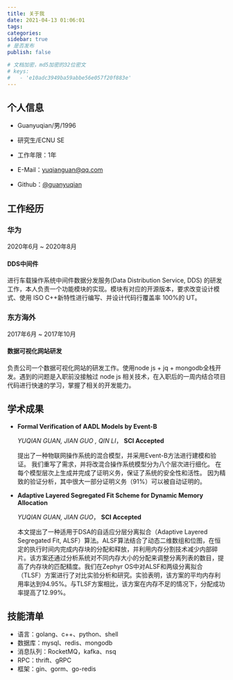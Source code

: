 ```yaml
---
title: 关于我
date: 2021-04-13 01:06:01
tags:
categories:
sidebar: true
# 是否发布
publish: false

# 文档加密，md5加密的32位密文
# keys:
# 	- 'e10adc3949ba59abbe56e057f20f883e'
---
```




##  个人信息 
 - Guanyuqian/男/1996

 - 研究生/ECNU SE

 - 工作年限：1年

 - E-Mail：[yuqianguan@qq.com](mailto:the_sam@foxmail.com)

 - Github：[@guanyuqian ](http://github.com/guanyuqian )


  <!-- more -->

##  工作经历

### 华为

2020年6月 ~ 2020年8月 

#### DDS中间件

进行车载操作系统中间件数据分发服务(Data Distribution Service, DDS) 的研发工作，本人负责一个功能模块的实现。模块有对应的开源版本，要求改变设计模式、使用 ISO C++新特性进行编写、并设计代码行覆盖率 100%的 UT。

### 东方海外

2017年6月 ~ 2017年10月

#### 数据可视化网站研发

负责公司一个数据可视化网站的研发工作。使用node js + jq + mongodb全栈开发。遇到的问题是入职前没接触过 node js 相关技术，在入职后的一周内结合项目代码进行快速的学习，掌握了相关的开发能力。

<!-- ## 开源项目 -->

<!-- ## 学术成果 -->


## 学术成果
- **Formal Verification of AADL Models by Event-B**

  *YUQIAN GUAN, JIAN GUO , QIN LI*， **SCI Accepted**

  提出了一种物联网操作系统的混合模型，并采用Event-B方法进行建模和验证。
  我们重写了需求，并将改混合操作系统模型分为八个层次进行细化。
  在每个模型层次上生成并完成了证明义务，保证了系统的安全性和活性。
  因为精致的验证分析，其中很大一部分证明义务（91%）可以被自动证明的。

- **Adaptive Layered Segregated Fit Scheme for Dynamic Memory Allocation**
  
  *YUQIAN GUAN, JIAN GUO*，  **SCI  Accepted**
  
  本文提出了一种适用于DSA的自适应分层分离拟合（Adaptive Layered Segregated Fit, ALSF）算法。ALSF算法结合了动态二维数组和位图，在恒定的执行时间内完成内存块的分配和释放，并利用内存分割技术减少内部碎片。该方案还通过分析系统对不同内存大小的分配来调整分离列表的数目，提高了内存块的匹配精度。我们在Zephyr OS中对ALSF和两级分离拟合（TLSF）方案进行了对比实验分析和研究。实验表明，该方案的平均内存利用率达到94.95%。与TLSF方案相比，该方案在内存不足的情况下，分配成功率提高了12.99%。

<!-- ## 技能清单 -->

## 技能清单

- 语言：golang、c++、python、shell
- 数据库：mysql、redis、mongodb
- 消息队列：RocketMQ，kafka、nsq
- RPC：thrift、gRPC
- 框架：gin、gorm、go-redis

 